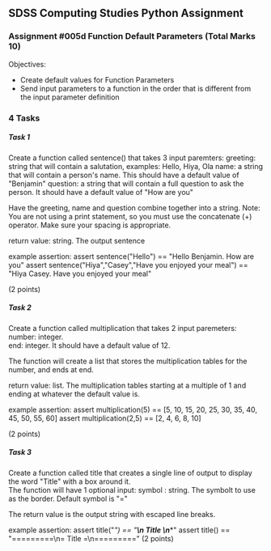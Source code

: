 ## SDSS Computing Studies Python Assignment
### Assignment #005d Function Default Parameters (Total Marks 10)

Objectives:
* Create default values for Function Parameters
* Send input parameters to a function in the order that is different from the input parameter definition

<Description>

### 4 Tasks

##### Task 1
Create a function called sentence() that takes 3 input paremters:
greeting: string that will contain a salutation, examples: Hello, Hiya, Ola
name: a string that will contain a person's name.  This should have a default value of "Benjamin"
question: a string that will contain a full question to ask the person.  It should have a default value of "How are you"

Have the greeting, name and question combine together into a string. Note: You are not using a print statement, so you must
use the concatenate (+) operator. Make sure your spacing is appropriate.

return value:
string. The output sentence

example assertion:
assert sentence("Hello") == "Hello Benjamin. How are you"
assert sentence("Hiya","Casey","Have you enjoyed your meal") == "Hiya Casey. Have you enjoyed your meal"

(2 points) 

##### Task 2
Create a function called multiplication that takes 2 input paremeters:
number: integer.  
end: integer. It should have a default value of 12.

The function will create a list that stores the multiplication tables for the number, and ends at end.

return value:
list.  The multiplication tables starting at a multiple of 1 and ending at whatever the default value is.

example assertion:
assert multiplication(5) == [5, 10, 15, 20, 25, 30, 35, 40, 45, 50, 55, 60]
assert multiplication(2,5) == [2, 4, 6, 8, 10]

(2 points)

##### Task 3
Create a function called title that creates a single line of output to display the word
"Title" with a box around it.  
The function will have 1 optional input:
symbol : string.  The symbolt to use as the border. Default symbol is "="

The return value is the output string with escaped line breaks.

example assertion:
assert title("*") == "*********\n* Title *\n*********"
assert title() == "=========\n= Title =\n========="
(2 points)
